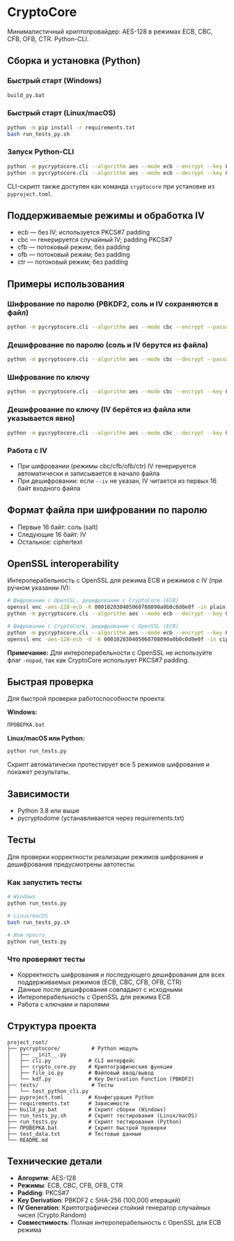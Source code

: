# CryptoCore
Минималистичный криптопровайдер: AES-128 в режимах ECB, CBC, CFB, OFB, CTR. Python-CLI.

## Сборка и установка (Python)

### Быстрый старт (Windows)
```bat
build_py.bat
```

### Быстрый старт (Linux/macOS)
```bash
python -m pip install -r requirements.txt
bash run_tests_py.sh
```

### Запуск Python-CLI
```bash
python -m pycryptocore.cli --algorithm aes --mode ecb --encrypt --key 000102030405060708090a0b0c0d0e0f --input test_data.txt --output test.enc
python -m pycryptocore.cli --algorithm aes --mode ecb --decrypt --key 000102030405060708090a0b0c0d0e0f --input test.enc --output test_dec.txt
```

CLI-скрипт также доступен как команда `cryptocore` при установке из `pyproject.toml`.

## Поддерживаемые режимы и обработка IV

- ecb — без IV; используется PKCS#7 padding
- cbc — генерируется случайный IV; padding PKCS#7
- cfb — потоковый режим; без padding
- ofb — потоковый режим; без padding
- ctr — потоковый режим; без padding

## Примеры использования

### Шифрование по паролю (PBKDF2, соль и IV сохраняются в файл)
```bash
python -m pycryptocore.cli --algorithm aes --mode cbc --encrypt --password 1234 --input plain.txt --output cipher.bin
```

### Дешифрование по паролю (соль и IV берутся из файла)
```bash
python -m pycryptocore.cli --algorithm aes --mode cbc --decrypt --password 1234 --input cipher.bin --output decrypted.txt
```

### Шифрование по ключу
```bash
python -m pycryptocore.cli --algorithm aes --mode cbc --encrypt --key 000102030405060708090a0b0c0d0e0f --input plain.txt --output cipher.bin
```

### Дешифрование по ключу (IV берётся из файла или указывается явно)
```bash
python -m pycryptocore.cli --algorithm aes --mode cbc --decrypt --key 000102030405060708090a0b0c0d0e0f --input cipher.bin --output decrypted.txt
```

### Работа с IV
- При шифровании (режимы cbc/cfb/ofb/ctr) IV генерируется автоматически и записывается в начало файла
- При дешифровании: если `--iv` не указан, IV читается из первых 16 байт входного файла

## Формат файла при шифровании по паролю
- Первые 16 байт: соль (salt)
- Следующие 16 байт: IV
- Остальное: ciphertext

## OpenSSL interoperability

Интероперабельность с OpenSSL для режима ECB и режимов с IV (при ручном указании IV):

```bash
# Шифрование с OpenSSL, дешифрование с CryptoCore (ECB)
openssl enc -aes-128-ecb -K 000102030405060708090a0b0c0d0e0f -in plain.txt -out cipher.bin
python -m pycryptocore.cli --algorithm aes --mode ecb --decrypt --key 000102030405060708090a0b0c0d0e0f --input cipher.bin --output decrypted.txt

# Шифрование с CryptoCore, дешифрование с OpenSSL (ECB)
python -m pycryptocore.cli --algorithm aes --mode ecb --encrypt --key 000102030405060708090a0b0c0d0e0f --input plain.txt --output cipher.bin
openssl enc -aes-128-ecb -d -K 000102030405060708090a0b0c0d0e0f -in cipher.bin -out decrypted.txt
```

**Примечание:** Для интероперабельности с OpenSSL не используйте флаг `-nopad`, так как CryptoCore использует PKCS#7 padding.

## Быстрая проверка

Для быстрой проверки работоспособности проекта:

**Windows:**
```bash
ПРОВЕРКА.bat
```

**Linux/macOS или Python:**
```bash
python run_tests.py
```

Скрипт автоматически протестирует все 5 режимов шифрования и покажет результаты.

## Зависимости
- Python 3.8 или выше
- pycryptodome (устанавливается через requirements.txt)

## Тесты

Для проверки корректности реализации режимов шифрования и дешифрования предусмотрены автотесты.

### Как запустить тесты
```bash
# Windows
python run_tests.py

# Linux/macOS
bash run_tests_py.sh

# Или просто
python run_tests.py
```

### Что проверяют тесты
- Корректность шифрования и последующего дешифрования для всех поддерживаемых режимов (ECB, CBC, CFB, OFB, CTR)
- Данные после дешифрования совпадают с исходными
- Интероперабельность с OpenSSL для режима ECB
- Работа с ключами и паролями

## Структура проекта

```
project_root/
├── pycryptocore/          # Python модуль
│   ├── __init__.py
│   ├── cli.py            # CLI интерфейс
│   ├── crypto_core.py    # Криптографические функции
│   ├── file_io.py        # Файловый ввод/вывод
│   └── kdf.py            # Key Derivation Function (PBKDF2)
├── tests/                 # Тесты
│   └── test_python_cli.py
├── pyproject.toml        # Конфигурация Python
├── requirements.txt      # Зависимости
├── build_py.bat          # Скрипт сборки (Windows)
├── run_tests_py.sh       # Скрипт тестирования (Linux/macOS)
├── run_tests.py          # Скрипт тестирования (Python)
├── ПРОВЕРКА.bat          # Скрипт быстрой проверки
├── test_data.txt         # Тестовые данные
└── README.md
```

## Технические детали

- **Алгоритм**: AES-128
- **Режимы**: ECB, CBC, CFB, OFB, CTR
- **Padding**: PKCS#7
- **Key Derivation**: PBKDF2 с SHA-256 (100,000 итераций)
- **IV Generation**: Криптографически стойкий генератор случайных чисел (Crypto.Random)
- **Совместимость**: Полная интероперабельность с OpenSSL для ECB режима